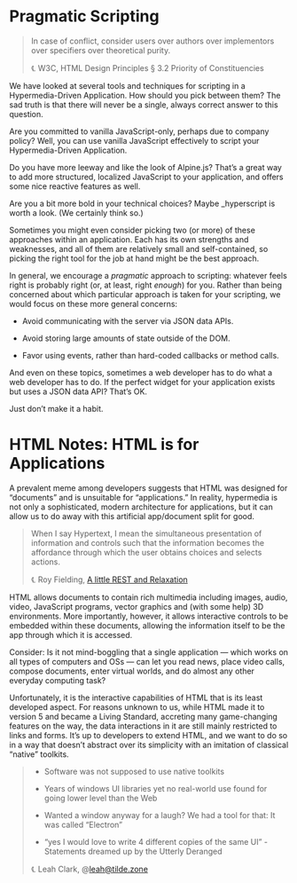 # Pragmatic Scripting

> In case of conflict, consider users over authors over implementors over specifiers over theoretical purity.
> 
> ℄ W3C, HTML Design Principles § 3.2 Priority of Constituencies

We have looked at several tools and techniques for scripting in a Hypermedia-Driven Application. How should you pick between them? The sad truth is that there will never be a single, always correct answer to this question.

Are you committed to vanilla JavaScript-only, perhaps due to company policy? Well, you can use vanilla JavaScript effectively to script your Hypermedia-Driven Application.

Do you have more leeway and like the look of Alpine.js? That’s a great way to add more structured, localized JavaScript to your application, and offers some nice reactive features as well.

Are you a bit more bold in your technical choices? Maybe \_hyperscript is worth a look. (We certainly think so.)

Sometimes you might even consider picking two (or more) of these approaches within an application. Each has its own strengths and weaknesses, and all of them are relatively small and self-contained, so picking the right tool for the job at hand might be the best approach.

In general, we encourage a _pragmatic_ approach to scripting: whatever feels right is probably right (or, at least, right _enough_) for you. Rather than being concerned about which particular approach is taken for your scripting, we would focus on these more general concerns:

*   Avoid communicating with the server via JSON data APIs.
    
*   Avoid storing large amounts of state outside of the DOM.
    
*   Favor using events, rather than hard-coded callbacks or method calls.
    

And even on these topics, sometimes a web developer has to do what a web developer has to do. If the perfect widget for your application exists but uses a JSON data API? That’s OK.

Just don’t make it a habit.

# HTML Notes: HTML is for Applications

A prevalent meme among developers suggests that HTML was designed for “documents” and is unsuitable for “applications.” In reality, hypermedia is not only a sophisticated, modern architecture for applications, but it can allow us to do away with this artificial app/document split for good.

> When I say Hypertext, I mean the simultaneous presentation of information and controls such that the information becomes the affordance through which the user obtains choices and selects actions.
> 
> ℄ Roy Fielding, [A little REST and Relaxation](https://www.slideshare.net/royfielding/a-little-rest-and-relaxation)

HTML allows documents to contain rich multimedia including images, audio, video, JavaScript programs, vector graphics and (with some help) 3D environments. More importantly, however, it allows interactive controls to be embedded within these documents, allowing the information itself to be the app through which it is accessed.

Consider: Is it not mind-boggling that a single application — which works on all types of computers and OSs — can let you read news, place video calls, compose documents, enter virtual worlds, and do almost any other everyday computing task?

Unfortunately, it is the interactive capabilities of HTML that is its least developed aspect. For reasons unknown to us, while HTML made it to version 5 and became a Living Standard, accreting many game-changing features on the way, the data interactions in it are still mainly restricted to links and forms. It’s up to developers to extend HTML, and we want to do so in a way that doesn’t abstract over its simplicity with an imitation of classical “native” toolkits.

> *   Software was not supposed to use native toolkits
>     
> *   Years of windows UI libraries yet no real-world use found for going lower level than the Web
>     
> *   Wanted a window anyway for a laugh? We had a tool for that: It was called “Electron”
>     
> *   “yes I would love to write 4 different copies of the same UI” - Statements dreamed up by the Utterly Deranged
>     
> 
> ℄ Leah Clark, @leah@tilde.zone
